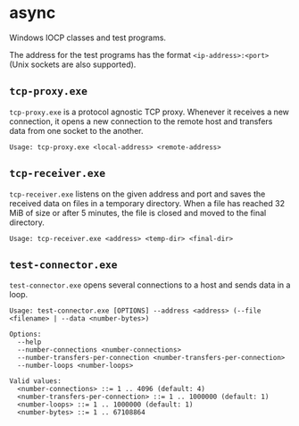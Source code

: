 # async
Windows IOCP classes and test programs.

The address for the test programs has the format `<ip-address>:<port>` (Unix sockets are also supported).


## `tcp-proxy.exe`
`tcp-proxy.exe` is a protocol agnostic TCP proxy. Whenever it receives a new connection, it opens a new connection to the remote host and transfers data from one socket to the another.

```
Usage: tcp-proxy.exe <local-address> <remote-address>
```


## `tcp-receiver.exe`
`tcp-receiver.exe` listens on the given address and port and saves the received data on files in a temporary directory. When a file has reached 32 MiB of size or after 5 minutes, the file is closed and moved to the final directory.

```
Usage: tcp-receiver.exe <address> <temp-dir> <final-dir>
```


## `test-connector.exe`
`test-connector.exe` opens several connections to a host and sends data in a loop.

```
Usage: test-connector.exe [OPTIONS] --address <address> (--file <filename> | --data <number-bytes>)

Options:
  --help
  --number-connections <number-connections>
  --number-transfers-per-connection <number-transfers-per-connection>
  --number-loops <number-loops>

Valid values:
  <number-connections> ::= 1 .. 4096 (default: 4)
  <number-transfers-per-connection> ::= 1 .. 1000000 (default: 1)
  <number-loops> ::= 1 .. 1000000 (default: 1)
  <number-bytes> ::= 1 .. 67108864
```